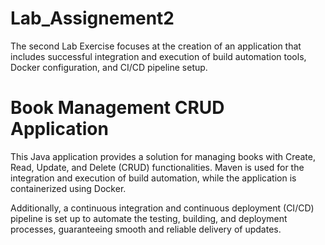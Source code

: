 # Lab_Assignement2
The second Lab Exercise focuses at the creation of an application that includes successful integration and execution of build automation tools, Docker configuration, and CI/CD pipeline setup.

# Book Management CRUD Application

This Java application provides a solution for managing books with Create, Read, Update, and Delete (CRUD) functionalities. 
Maven is used for the integration and execution of build automation, while the application is containerized using Docker.

Additionally, a continuous integration and continuous deployment (CI/CD) pipeline is set up to automate the testing, building, and deployment processes, guaranteeing smooth and reliable delivery of updates. 

